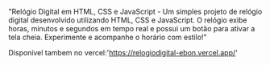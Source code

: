 "Relógio Digital em HTML, CSS e JavaScript - Um simples projeto de relógio digital desenvolvido utilizando HTML, CSS e JavaScript. O relógio exibe horas, minutos e segundos em tempo real e possui um botão para ativar a tela cheia. Experimente e acompanhe o horário com estilo!"

Disponível tambem no vercel:'https://relogiodigital-ebon.vercel.app/'
